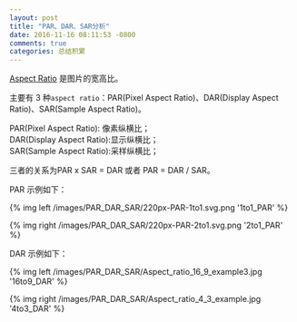 ```yaml
---
layout: post
title: "PAR、DAR、SAR分析"
date: 2016-11-16 08:11:53 -0800
comments: true
categories: 总结积累
---
```

[Aspect Ratio](https://en.wikipedia.org/wiki/Aspect_ratio_(image)) 是图片的宽高比。  
<!--more-->

主要有 3 种`aspect ratio`：PAR(Pixel Aspect Ratio)、DAR(Display Aspect Ratio)、SAR(Sample Aspect Ratio)。

PAR(Pixel Aspect Ratio): 像素纵横比；  
DAR(Display Aspect Ratio):显示纵横比；  
SAR(Sample Aspect Ratio):采样纵横比；  

三者的关系为PAR x SAR = DAR 或者 PAR = DAR / SAR。  

PAR 示例如下：  

{% img left /images/PAR_DAR_SAR/220px-PAR-1to1.svg.png '1to1_PAR' %}  

{% img right /images/PAR_DAR_SAR/220px-PAR-2to1.svg.png '2to1_PAR' %}  

DAR 示例如下：  

{% img left /images/PAR_DAR_SAR/Aspect_ratio_16_9_example3.jpg '16to9_DAR' %}  

{% img right /images/PAR_DAR_SAR/Aspect_ratio_4_3_example.jpg '4to3_DAR' %}  

